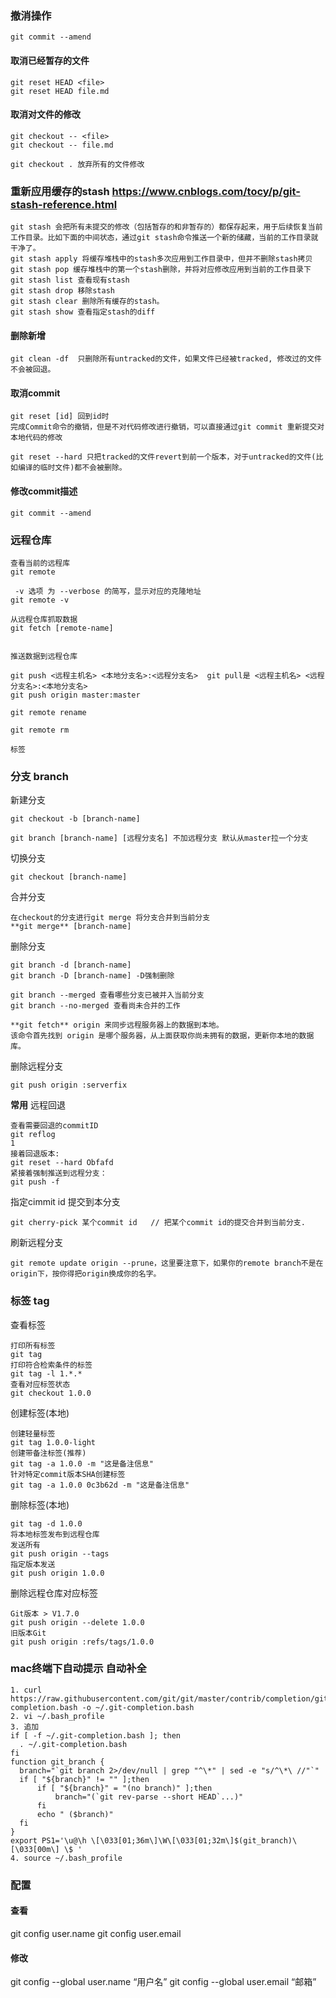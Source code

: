
### 撤消操作
```
git commit --amend
```

#### 取消已经暂存的文件
```
git reset HEAD <file>
git reset HEAD file.md
```
#### 取消对文件的修改
```
git checkout -- <file>
git checkout -- file.md

git checkout . 放弃所有的文件修改
```

### 重新应用缓存的stash https://www.cnblogs.com/tocy/p/git-stash-reference.html
```
git stash 会把所有未提交的修改（包括暂存的和非暂存的）都保存起来，用于后续恢复当前工作目录。比如下面的中间状态，通过git stash命令推送一个新的储藏，当前的工作目录就干净了。
git stash apply 将缓存堆栈中的stash多次应用到工作目录中，但并不删除stash拷贝
git stash pop 缓存堆栈中的第一个stash删除，并将对应修改应用到当前的工作目录下
git stash list 查看现有stash
git stash drop 移除stash
git stash clear 删除所有缓存的stash。
git stash show 查看指定stash的diff
```

#### 删除新增
```
git clean -df  只删除所有untracked的文件，如果文件已经被tracked, 修改过的文件不会被回退。
```

#### 取消commit
```
git reset [id] 回到id时
完成Commit命令的撤销，但是不对代码修改进行撤销，可以直接通过git commit 重新提交对本地代码的修改

git reset --hard 只把tracked的文件revert到前一个版本，对于untracked的文件(比如编译的临时文件)都不会被删除。
```

#### 修改commit描述
```
git commit --amend
```

### 远程仓库
```
查看当前的远程库
git remote

 -v 选项 为 --verbose 的简写，显示对应的克隆地址
git remote -v

从远程仓库抓取数据
git fetch [remote-name]


推送数据到远程仓库

git push <远程主机名> <本地分支名>:<远程分支名>  git pull是 <远程主机名> <远程分支名>:<本地分支名>
git push origin master:master

git remote rename

git remote rm

标签
```

### 分支 branch

新建分支
```
git checkout -b [branch-name]

git branch [branch-name] [远程分支名] 不加远程分支 默认从master拉一个分支
```
切换分支
```
git checkout [branch-name]
```

合并分支
```
在checkout的分支进行git merge 将分支合并到当前分支
**git merge** [branch-name]
```

删除分支
```
git branch -d [branch-name]
git branch -D [branch-name] -D强制删除
```

```
git branch --merged 查看哪些分支已被并入当前分支
git branch --no-merged 查看尚未合并的工作
```

```
**git fetch** origin 来同步远程服务器上的数据到本地。
该命令首先找到 origin 是哪个服务器，从上面获取你尚未拥有的数据，更新你本地的数据库。
```

删除远程分支
```
git push origin :serverfix
```

**常用**
远程回退
```
查看需要回退的commitID
git reflog
1
接着回退版本:
git reset --hard Obfafd
紧接着强制推送到远程分支：
git push -f
```

指定cimmit id 提交到本分支
```
git cherry-pick 某个commit id   // 把某个commit id的提交合并到当前分支.
```

刷新远程分支
```
git remote update origin --prune，这里要注意下，如果你的remote branch不是在origin下，按你得把origin换成你的名字。
```

### 标签 tag
查看标签
```
打印所有标签
git tag
打印符合检索条件的标签
git tag -l 1.*.*
查看对应标签状态
git checkout 1.0.0
```
创建标签(本地)
```
创建轻量标签
git tag 1.0.0-light
创建带备注标签(推荐)
git tag -a 1.0.0 -m "这是备注信息"
针对特定commit版本SHA创建标签
git tag -a 1.0.0 0c3b62d -m "这是备注信息"
```
删除标签(本地)
```
git tag -d 1.0.0
将本地标签发布到远程仓库
发送所有
git push origin --tags
指定版本发送
git push origin 1.0.0
```
删除远程仓库对应标签
```
Git版本 > V1.7.0
git push origin --delete 1.0.0
旧版本Git
git push origin :refs/tags/1.0.0
```

### mac终端下自动提示 自动补全
```
1. curl https://raw.githubusercontent.com/git/git/master/contrib/completion/git-completion.bash -o ~/.git-completion.bash
2. vi ~/.bash_profile
3. 追加
if [ -f ~/.git-completion.bash ]; then
  . ~/.git-completion.bash
fi
function git_branch {
  branch="`git branch 2>/dev/null | grep "^\*" | sed -e "s/^\*\ //"`"
  if [ "${branch}" != "" ];then
      if [ "${branch}" = "(no branch)" ];then
          branch="(`git rev-parse --short HEAD`...)"
      fi
      echo " ($branch)"
  fi
}
export PS1='\u@\h \[\033[01;36m\]\W\[\033[01;32m\]$(git_branch)\[\033[00m\] \$ '
4. source ~/.bash_profile
```

### 配置
#### 查看
git config user.name
git config user.email

#### 修改
git config --global user.name  “用户名”
git config --global user.email   “邮箱”
